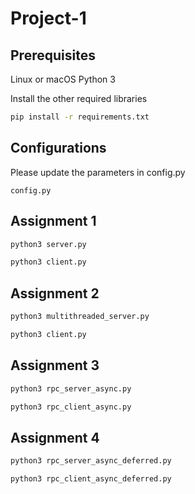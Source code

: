# Project-1


## Prerequisites
Linux or macOS
Python 3

Install the other required libraries
```sh
pip install -r requirements.txt
```
## Configurations
Please update the parameters in config.py
```
config.py
```
## Assignment 1
```sh
python3 server.py
```
```sh
python3 client.py
```
## Assignment 2
```sh
python3 multithreaded_server.py
```
```sh
python3 client.py
```
## Assignment 3
```sh
python3 rpc_server_async.py
```
```sh
python3 rpc_client_async.py
```
## Assignment 4
```sh
python3 rpc_server_async_deferred.py
```
```sh
python3 rpc_client_async_deferred.py
```

